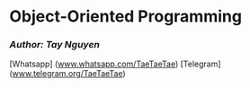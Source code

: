 # Object-Oriented Programming

### *Author: Tay Nguyen*

[Whatsapp] (www.whatsapp.com/TaeTaeTae)
[Telegram] (www.telegram.org/TaeTaeTae)
